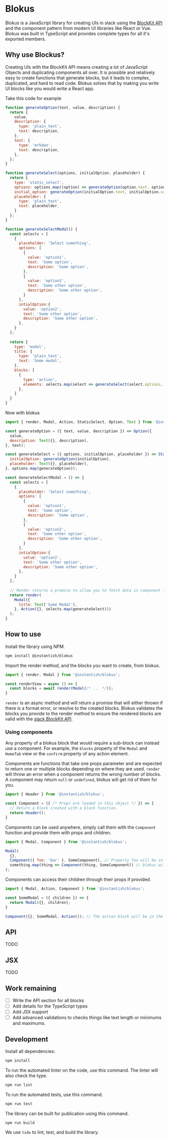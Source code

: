# Blokus
Blokus is a JavaScript library for creating UIs in slack using the [BlockKit API](https://api.slack.com/block-kit) and
the component pattern from modern UI libraries like React or Vue. Blokus was built in TypeScript and provides complete
types for all it's exported members.

## Why use Blockus?
Creating UIs with the BlockKit API means creating a lot of JavaScript Objects and duplicating components all over. It
is possible and relatively easy to create functions that generate blocks, but it leads to complex, duplicated, and hard
to read code. Blokus solves that by making you write UI blocks like you would write a React app.

Take this code for example
```js
function generateOption(text, value, description) {
  return {
    value,
    description: {
      type: 'plain_text',
      text: description,
    },
    text: {
      type: 'mrkdwn',
      text: description,
    },
  };
}

function generateSelect(options, initialOption, placeholder) {
  return {
    type: 'static_select',
    options: options.map((option) => generateOption(option.text, option.value, option.description)),
    initial_option: generateOption(initialOption.text, initialOption.value, initialOption.description),
    placeholder: {
      type: 'plain_text',
      text: placeholder,
    }
  };
}

function generateSelectModal() {
  const selects = [
    {
      placeholder: 'Select something',
      options: [
        {
          value: 'option1',
          text: 'Some option',
          description: 'Some option',
        },
        {
          value: 'option2',
          text: 'Some other option',
          description: 'Some other option',
        }
      ],
      intialOption:{
        value: 'option2',
        text: 'Some other option',
        description: 'Some other option',
      },
    }
  ];
  
  return {
    type: 'modal',
    title: {
      type: 'plain_text',
      text: 'Some modal',
    },
    blocks: [
      {
        type: 'action',
        elements: selects.map(select => generateSelect(select.options, select.intialOption, select.placeholder)),
      },
    ]
  }
}
```

Now with blokus
```js
import { render, Modal, Action, StaticSelect, Option, Text } from '@instantish/blokus';

const generateOption = ({ text, value, description }) => Option({
  value,
  description: Text({}, description),
}, text);

const generateSelect = ({ options, initialOption, placeholder }) => StaticSelect({
  initialOption: generateOption(initialOption),
  placeholder: Text({}, placeholder),
}, options.map(generateOption));

const GenerateSelectModal = () => {
  const selects = [
    {
      placeholder: 'Select something',
      options: [
        {
          value: 'option1',
          text: 'Some option',
          description: 'Some option',
        },
        {
          value: 'option2',
          text: 'Some other option',
          description: 'Some other option',
        }
      ],
      intialOption:{
        value: 'option2',
        text: 'Some other option',
        description: 'Some other option',
      },
    }
  ];
  
  // Render returns a promise to allow you to fetch data in component functions!
  return render(
    Modal({
      title: Text('Some Modal'),
    }, Action({}, selects.map(generateSelect)))
  );
}
```

## How to use
Install the library using NPM.

```bash
npm install @instantish/blokus
```

Import the render method, and the blocks you want to create, from blokus.

```js
import { render, Modal } from '@instantish/blokus';

const renderView = async () => {
  const blocks = await render(Modal(/* ... */));
}
```

`render` is an async method and will return a promise that will either thrown if there is a format error, or resolve to
the created blocks. Blokus validates the blocks you provide to the render method to ensure the rendered blocks are valid
with the [slack BlockKit API](https://api.slack.com/reference/block-kit).

### Using components
Any property of a blokus block that would require a sub-block can instead use a component. For example, the `blocks`
property of the `Modal` and `HomeTab` view or the `confirm` property of any action element.

Components are functions that take one props parameter and are expected to return one or multiple blocks depending on where
they are used. `render` will throw an error when a component returns the wrong number of blocks. A component may return
`null` or `undefined`, blokus will get rid of them for you.

```js
import { Header } from '@instantish/blokus';

const Component = ({ /* Props are loaded in this object */ }) => {
  // Return a block created with a block function.
  return Header();
}
```

Components can be used anywhere, simply call them with the `Component` function and provide them with props and
children.

```js
import { Modal, Component } from '@instantish/blokus';

Modal(
  {},
  Component({ foo: 'bar' }, SomeComponent), // Property foo will be in the props parameter
  something.map(thing => Component(thing, SomeComponent)) // blokus will flatten arrays, so feel free to return arrays of blocks!
);
```

Components can access their children through their props if provided.

```js
import { Modal, Action, Component } from '@instantish/blokus';

const SomeModal = ({ children }) => {
  return Modal({}, children);
}

Component({}, SomeModal, Action()); // The action block will be in the children's array
```

## API

TODO

## JSX

TODO

## Work remaining
- [ ] Write the API section for all blocks
- [ ] Add details for the TypeScript types
- [ ] Add JSX support
- [ ] Add advanced validations to checks things like text length or minimums and maximums.

## Development
Install all dependencies:

```bash
npm install
```

To run the automated linter on the code, use this command. The linter will also check the type.

```bash
npm run lint
```

To run the automated tests, use this command.

```bash
npm run test
```

The library can be built for publication using this command.

```bash
npm run build
```

We use `tsdx` to lint, test, and build the library.
